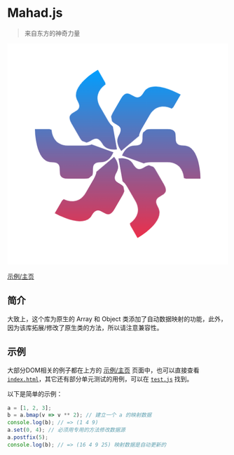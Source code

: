 # Mahad.js

> 来自东方的神奇力量

![](icon.png)

[示例/主页](https://lanesun.github.io/mahad.js/)

## 简介

大致上，这个库为原生的 Array 和 Object 类添加了自动数据映射的功能，此外，因为该库拓展/修改了原生类的方法，所以请注意兼容性。

## 示例

大部分DOM相关的例子都在上方的 [示例/主页](https://lanesun.github.io/mahad.js/) 页面中，也可以直接查看 [`index.html`](index.html)，其它还有部分单元测试的用例，可以在 [`test.js`](test.js) 找到。

以下是简单的示例：

```js
a = [1, 2, 3];
b = a.bmap(v => v ** 2); // 建立一个 a 的映射数据
console.log(b); // => (1 4 9)
a.set(0, 4); // 必须用专用的方法修改数据源
a.postfix(5);
console.log(b); // => (16 4 9 25) 映射数据是自动更新的
```